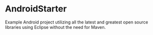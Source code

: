 AndroidStarter
==============

Example Android project utilizing all the latest and greatest open source libraries using Eclipse without the need for Maven.